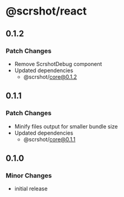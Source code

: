# @scrshot/react

## 0.1.2

### Patch Changes

- Remove ScrshotDebug component
- Updated dependencies
  - @scrshot/core@0.1.2

## 0.1.1

### Patch Changes

- Minify files output for smaller bundle size
- Updated dependencies
  - @scrshot/core@0.1.1

## 0.1.0

### Minor Changes

- initial release
